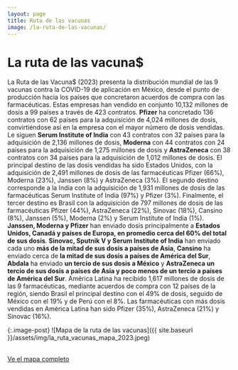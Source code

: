 ```yaml
---
layout: page
title: Ruta de las vacunas
image: /la-ruta-de-las-vacunas/
---
```


# La ruta de las vacuna$

La Ruta de las Vacuna$ (2023) presenta la distribución mundial de las 9 vacunas contra la COVID-19 de aplicación en
México, desde el punto de producción hacia los países que concretaron acuerdos de compra con las farmacéuticas. Estas
empresas han vendido en conjunto 10,132 millones de dosis a 99 países a través de 423 contratos. **Pfizer** ha
concretado 136 contratos con 62 países para la adquisición de 4,024 millones de dosis, convirtiéndose así en la empresa
con el mayor número de dosis vendidas. Le siguen **Serum Institute of India** con 43 contratos con 32 países para la
adquisición de 2,136 millones de dosis, **Moderna** con 44 contratos con 24 países para la adquisición de 1,275 millones
de dosis y **AstraZeneca** con 38 contratos con 34 países para la adquisición de 1,012 millones de dosis. El principal
destino de las dosis vendidas ha sido Estados Unidos, con la adquisición de 2,491 millones de dosis de las farmacéuticas
Pfizer (66%), Moderna (23%), Janssen (8%) y AstraZeneca (3%). El segundo destino corresponde a la India con la
adquisición de 1,931 millones de dosis de las farmacéuticas Serum Institute of India (97%) y Pfizer (3%). Finalmente, el
tercer destino es Brasil con la adquisición de 797 millones de dosis de las farmacéuticas Pfizer (44%), AstraZeneca
(22%), Sinovac (18%), Cansino (8%), Janssen (5%), Moderna (2%) y Serum Institute of India (1%). **Janssen, Moderna y
Pfizer** han enviado dosis principalmente a **Estados Unidos, Canadá y países de Europa, en promedio cerca del 60% del
total de sus dosis**. **Sinovac, Sputnik V y Serum Institute of India** han enviado cada uno **más de la mitad de sus
dosis a países de Asia**, **Cansino** ha enviado cerca de **la mitad de sus dosis a países de América del Sur**,
**Abdala** ha enviado **un tercio de sus dosis a México** y **AstraZeneca un tercio de sus dosis a países de Asia y poco
menos de un tercio a países de América del Sur**. América Latina ha recibido 1,617 millones de dosis de las 9
farmacéuticas, mediante acuerdos de compra con 12 países de la región, siendo Brasil el principal destino con el 49% de
dosis, seguido de México con el 19% y de Perú con el 8%. Las farmacéuticas con más dosis vendidas en América Latina han
sido Pfizer (35%), AstraZeneca (21%) y Sinovac (16%).

{:.image-post}
![Mapa de la ruta de las vacunas]({{ site.baseurl }}/assets/img/la_ruta_vacunas_mapa_2023.jpeg)

<br>
<div class="text-center mb-5">
  <a class="btn btn-secondary" href="https://poderlatam.org/wp-content/uploads/2023/06/la_ruta_vacunas_mapa_2023.jpeg" target="_blank">Ve el mapa completo</a>
</div>
